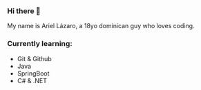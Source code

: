 ### Hi there 👋

My name is Ariel Lázaro, a 18yo dominican guy who loves coding.

### Currently learning:
- Git & Github
- Java
- SpringBoot
- C# & .NET
<!--
**Lazarito444/Lazarito444** is a ✨ _special_ ✨ repository because its `README.md` (this file) appears on your GitHub profile.

Here are some ideas to get you started:

- 🔭 I’m currently working on ...
- 🌱 I’m currently learning ...
- 👯 I’m looking to collaborate on ...
- 🤔 I’m looking for help with ...
- 💬 Ask me about ...
- 📫 How to reach me: ...
- 😄 Pronouns: ...
- ⚡ Fun fact: ...
-->
